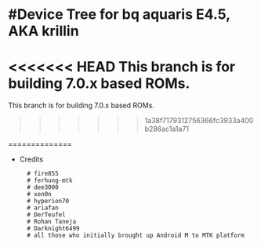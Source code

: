 #Device Tree for bq aquaris E4.5, AKA krillin
==============

<<<<<<< HEAD
This branch is for building 7.0.x based  ROMs.
=======
This branch is for building 7.0.x based ROMs.
>>>>>>> 1a38f7179312756366fc3933a400b286ac1a1a71

==============
* Credits

        # fire855
        # ferhung-mtk
        # dee3000
        # xen0n
        # hyperion70
        # ariafan
        # DerTeufel
        # Rohan Taneja
        # Darknight6499
        # all those who initially brought up Android M to MTK platform

